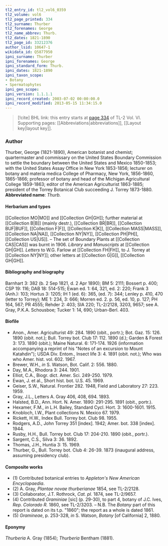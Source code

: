 ```yaml
---
tl2_entry_id: tl2_vol6_0359
tl2_volume: vol6
tl2_page_printed: 334
tl2_surname: Thurber
tl2_forenames: George
tl2_name_abbrev: Thurb.
tl2_dates: 1821-1890
tl2_page_id: 33212376
author_lsid: 10647-1
wikidata_id: Q5877950
ipni_surname: Thurber
ipni_forenames: George
ipni_standard_form: Thurb.
ipni_dates: 1821-1890
ipni_taxon_scope: 
- Botany
- Spermatophytes
ipni_geo_scope: 
ipni_version: 1.1.1.1
ipni_record_created: 2003-07-02 00:00:00.0
ipni_record_modified: 2013-05-15 11:34:15.0
---
```



> [!cite] BHL link: this entry starts at [page 334](https://www.biodiversitylibrary.org/page/33212376) of TL-2 Vol. VI.
> Supporting pages: [[Abbreviations|abbreviations]], [[Layout key|layout key]].

### Author

Thurber, George (1821-1890), American botanist and chemist; quartermaster and commissary on the United States Boundary Commission to settle the boundary between the United States and Mexico 1850-1853; with the United States Assay Office in New York 1853-1856; lecturer on botany and materia medica College of Pharmacy, New York, 1856-1860, 1865-1866; professor of botany and head of the Michigan Agricultural College 1859-1863; editor of the American Agriculturist 1863-1885; president of the Torrey Botanical Club succeeding J. Torrey 1873-1880. 
**Abbreviated name**: *Thurb.*

#### Herbarium and types

[[Collection MO|MO]] and [[Collection GH|GH]]; further material at [[Collection B|B]] (mainly destr.), [[Collection BR|BR]], [[Collection BUF|BUF]], [[Collection F|F]], [[Collection K|K]], [[Collection MASS|MASS]], [[Collection NA|NA]], [[Collection NY|NY]], [[Collection PH|PH]], [[Collection US|US]]. – The set of Boundary Plants at [[Collection CAS|CAS]] was burnt in 1906. *Library* and *Manuscripts* at [[Collection GH|GH]]. *Letters* to W.G. Farlow at [[Collection FH|FH]], to J. Torrey at [[Collection NY|NY]]; other letters at [[Collection G|G]], [[Collection GH|GH]].

#### Bibliography and biography

Barnhart 3: 382 (b. 2 Sep 1821, d. 2 Apr 1890); BM 5: 2111; Bossert p. 400; CSP 19: 116; DAB 18: 514-515; Ewan ed. 1: 64, 321, ed. 2: 220; Frank 3 (Anh.): 103; Hortus 3: 1205; IH 1 (ed. 6): 365, (ed. 7): 344; Lenley p. 410, 470 (letter to Torrey); ME 1: 234, 3: 666; Morren ed. 2. p. 56, ed. 10, p. 127; PH 164, 567; PR 4555; Rehder 2: 403; SIA 220; TL-2/2128, 3203, 9657; see A. Gray, P.K.A. Schousboe; Tucker 1: 14, 690; Urban-Berl. 403.

#### Biofile

- Anon., Amer. Agriculturist 49: 284. 1890 (obit., portr.); Bot. Gaz. 15: 126. 1890 (obit. not.); Bull. Torrey bot. Club 17: 112. 1890 (d.); Garden & Forest 3: 173. 1890 (obit.); Maine Natural. 6: 171-174. 1926 (information accompanying a reprint of his "Notes of an excursion to Mount Katahdin"); USDA Div. Entom., Insect life 3: 4. 1891 (obit. not.); Who was who Amer. hist. vol. 602. 1967.
- Brewer, W.H., *in* S. Watson, Bot. Calif. 2: 556. 1880.
- Day, M.A., Rhodora 3: 244. 1901.
- Elliot, C.A., Biogr. dict. Amer. Sci. 249-250. 1979.
- Ewan, J. et al., Short hist. bot. U.S. 45. 1969.
- Geiser, S.W., Natural. Frontier 282. 1948, Field and Laboratory 27: 223. 1959.
- Gray, J.L., Letters A. Gray 406, 408, 694. 1893.
- Halsted, B.D., Ann. Hort. N. Amer. 1890: 291-295. 1891 (obit., portr.).
- Hexamer, F.M., *in* L.H. Bailey, Standard Cycl. Hort. 3: 1600-1601. 1915.
- Knobloch, I.W., Plant collections N. Mexico 67. 1979.
- Rickett, H.W., Index Bull. Torrey bot. Club 98. 1955.
- Rodgers, A.D., John Torrey 351 \[index\]. 1942; Amer. bot. 338 \[index\]. 1944.
- Rusby, H.H., Bull. Torrey bot. Club 17: 204-210. 1890 (obit., portr.).
- Sargent, C.S., Silva 3: 36. 1892.
- Thomas, J.H., Huntia 3: 15. 1969.
- Thurber, G., Bull. Torrey bot. Club 4: 26-39. 1873 (inaugural address, assuming presidency club).

#### Composite works

- (1) Contributed botanical entries to *Appleton's New American Encyclopaedia*.
- (2) A. Gray, *Plantae novae thurberianae* 1854, see TL-2/2128.
- (3) Collaborator, J.T. Rothrock, *Cat. pl.* 1874, see TL-2/9657.
- (4) Contributed *Graminiae* \[sic\] (p. 29-30), to part 4, botany of J.C. Ives, *Rep. Colorado R.* 1860, see TL-2/3203. – N.B. The *Botany* part of this report is dated on its t.p. "1860"; the report as a whole is dated 1861.
- (5) *Gramineae*, p. 253-328, *in* S. Watson, *Botany* \[of California\] 2, 1880.

#### Eponymy

*Thurberia* A. Gray (1854); *Thurberia* Bentham (1881).

